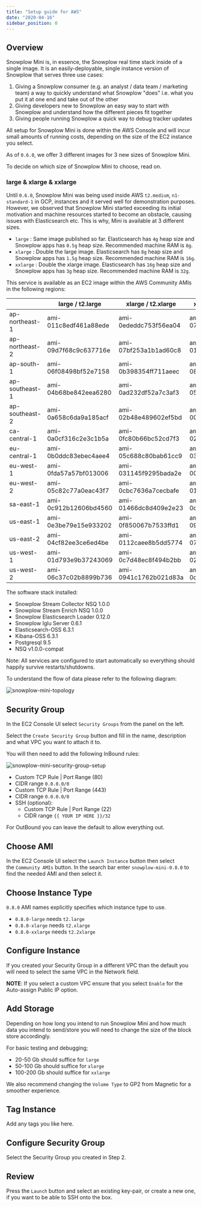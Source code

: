 ```yaml
---
title: "Setup guide for AWS"
date: "2020-04-16"
sidebar_position: 0
---
```


## Overview

Snowplow Mini is, in essence, the Snowplow real time stack inside of a single image. It is an easily-deployable, single instance version of Snowplow that serves three use cases:

1. Giving a Snowplow consumer (e.g. an analyst / data team / marketing team) a way to quickly understand what Snowplow "does" i.e. what you put it at one end and take out of the other
2. Giving developers new to Snowplow an easy way to start with Snowplow and understand how the different pieces fit together
3. Giving people running Snowplow a quick way to debug tracker updates

All setup for Snowplow Mini is done within the AWS Console and will incur small amounts of running costs, depending on the size of the EC2 instance you select.

As of `0.6.0`, we offer 3 different images for 3 new sizes of Snowplow Mini.

To decide on which size of Snowplow Mini to choose, read on.

### [](https://github.com/snowplow/snowplow-mini/wiki/Setup-guide-AWS#large--xlarge--xxlarge)large & xlarge & xxlarge

Until `0.6.0`, Snowplow Mini was being used inside AWS `t2.medium`, `n1-standard-1` in GCP, instances and it served well for demonstration purposes. However, we observed that Snowplow Mini started exceeding its initial motivation and machine resources started to become an obstacle, causing issues with Elasticsearch etc. This is why, Mini is available at 3 different sizes.

- `large` : Same image published so far. Elasticsearch has `4g` heap size and Snowplow apps has `0.5g` heap size. Recommended machine RAM is `8g`.
- `xlarge` : Double the large image. Elasticsearch has `8g` heap size and Snowplow apps has `1.5g` heap size. Recommended machine RAM is `16g`.
- `xxlarge` : Double the xlarge image. Elasticsearch has `16g` heap size and Snowplow apps has `3g` heap size. Recommended machine RAM is `32g`.

This service is available as an EC2 image within the AWS Community AMIs in the following regions:

|                | large / t2.large      | xlarge / t2.xlarge    | xxlarge / t2.xxlarge  |
| -------------- | --------------------- | --------------------- | --------------------- |
| ap-northeast-1 | ami-011c8edf461a88ede | ami-0ededdc753f56ea04 | ami-07ff699bcaaab7594 |
| ap-northeast-2 | ami-09d7f68c9c637716e | ami-07bf253a1b1ad60c8 | ami-0132caa56a68dcce2 |
| ap-south-1     | ami-06f08498bf52e7158 | ami-0b398354ff711aeec | ami-08e1b97134772bd8e |
| ap-southeast-1 | ami-04b68be842eea6280 | ami-0ad232df52a7c3af3 | ami-05a0a36e5026c27a8 |
| ap-southeast-2 | ami-0a658c6da9a185acf | ami-02b48e489602ef5bd | ami-0020ab2a31f73b4af |
| ca-central-1   | ami-0a0cf316c2e3c1b5a | ami-0fc80b66bc52cd7f3 | ami-0258dd89f55f70908 |
| eu-central-1   | ami-0b0ddc83ebec4aee4 | ami-05c688c80bab61cc9 | ami-03f67ccdef2cbed96 |
| eu-west-1      | ami-0fda57a57bf013006 | ami-031145f9295bada2e | ami-002214facdb6bcb72 |
| eu-west-2      | ami-05c82c77a0eac43f7 | ami-0cbc7636a7cecbafe | ami-0138e9339657b9be4 |
| sa-east-1      | ami-0c912b12606bd4560 | ami-01466dc8d409e2e23 | ami-0d4f952067de72018 |
| us-east-1      | ami-0e3be79e15e933202 | ami-0f850067b7533ffd1 | ami-09ea9d25468f5fce5 |
| us-east-2      | ami-04cf82ee3ce6ed4be | ami-0112caee8b5dd5774 | ami-075f69f884e76239e |
| us-west-1      | ami-01d793e9b37243069 | ami-0c7d48ec8f494b2bb | ami-02103da1cb250d5f5 |
| us-west-2      | ami-06c37c02b8899b736 | ami-0941c1762b021d83a | ami-0d62266264aac12ac |

The software stack installed:

- Snowplow Stream Collector NSQ 1.0.0
- Snowplow Stream Enrich NSQ 1.0.0
- Snowplow Elasticsearch Loader 0.12.0
- Snowplow Iglu Server 0.6.1
- Elasticsearch-OSS 6.3.1
- Kibana-OSS 6.3.1
- Postgresql 9.5
- NSQ v1.0.0-compat

Note: All services are configured to start automatically so everything should happily survive restarts/shutdowns.

To understand the flow of data please refer to the following diagram:

![snowplow-mini-topology](images/snowplow-mini-topology.jpg)

## Security Group

In the EC2 Console UI select `Security Groups` from the panel on the left.

Select the `Create Security Group` button and fill in the name, description and what VPC you want to attach it to.

You will then need to add the following InBound rules:

![snowplow-mini-security-group-setup](images/security-groups-setup.png)

- Custom TCP Rule | Port Range (80)
- CIDR range `0.0.0.0/0`
- Custom TCP Rule | Port Range (443)
- CIDR range `0.0.0.0/0`
- SSH (optional):
  - Custom TCP Rule | Port Range (22)
  - CIDR range `{{ YOUR IP HERE }}/32`

For OutBound you can leave the default to allow everything out.

## Choose AMI

In the EC2 Console UI select the `Launch Instance` button then select the `Community AMIs` button. In the search bar enter `snowplow-mini-0.8.0` to find the needed AMI and then select it.

## Choose Instance Type

`0.8.0` AMI names explicitly specifies which instance type to use.

- `0.8.0-large` needs `t2.large`
- `0.8.0-xlarge` needs `t2.xlarge`
- `0.8.0-xxlarge` needs `t2.2xlarge`

## Configure Instance

If you created your Security Group in a different VPC than the default you will need to select the same VPC in the Network field.

**NOTE**: If you select a custom VPC ensure that you select `Enable` for the Auto-assign Public IP option.

## Add Storage

Depending on how long you intend to run Snowplow Mini and how much data you intend to send/store you will need to change the size of the block store accordingly.

For basic testing and debugging;

- 20-50 Gb should suffice for `large`
- 50-100 Gb should suffice for `xlarge`
- 100-200 Gb should suffice for `xxlarge`

We also recommend changing the `Volume Type` to GP2 from Magnetic for a smoother experience.

## Tag Instance

Add any tags you like here.

## Configure Security Group

Select the Security Group you created in Step 2.

## Review

Press the `Launch` button and select an existing key-pair, or create a new one, if you want to be able to SSH onto the box.
